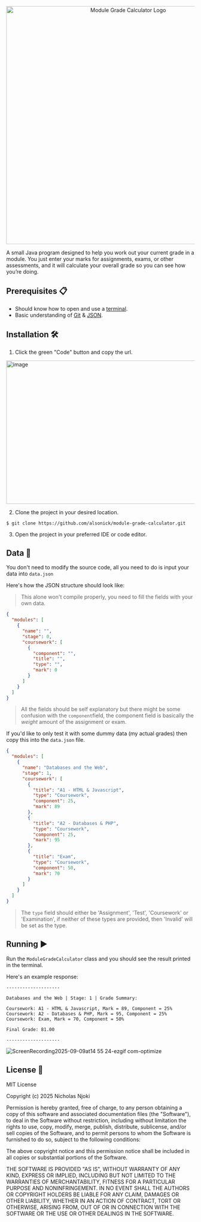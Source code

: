 <div align="center">
  <img width="636" height="636" alt="Module Grade Calculator Logo" src="https://github.com/user-attachments/assets/f0f30ade-b72e-4a83-a103-0a02761c7e11" />
</div>

A small Java program designed to help you work out your current grade in a module. You just enter your marks for assignments, exams, or other assessments, and it will calculate your overall grade so you can see how you’re doing.

## Prerequisites 📋

- Should know how to open and use a [terminal](https://en.wikipedia.org/wiki/Computer_terminal).
- Basic understanding of [Git](https://git-scm.com/) & [JSON](https://www.json.org/json-en.html).

## Installation 🛠️

1. Click the green "Code" button and copy the url.

<img width="505" height="383" alt="image" src="https://github.com/user-attachments/assets/d064b539-b1f6-49e0-b541-b9ad946c66a1" />


2. Clone the project in your desired location.

```
$ git clone https://github.com/alsonick/module-grade-calculator.git
```

3. Open the project in your preferred IDE or code editor.

## Data 💾

You don't need to modify the source code, all you need to do is input your data into `data.json`

Here's how the JSON structure should look like:

> This alone won't compile properly, you need to fill the fields with your own data.

```json
{
  "modules": [
    {
      "name": "",
      "stage": 0,
      "coursework": [
        {
          "component": "",
          "title": "",
          "type": "",
          "mark": 0
        }
      ]
    }
  ]
}
```

> All the fields should be self explanatory but there might be some confusion with the `component`field, the component field is basically the _weight_ amount of the assignment or exam.

If you'd like to only test it with some dummy data (my actual grades) then copy this into the `data.json` file.

```json
{
  "modules": [
    {
      "name": "Databases and the Web",
      "stage": 1,
      "coursework": [
        {
          "title": "A1 - HTML & Javascript",
          "type": "Coursework",
          "component": 25,
          "mark": 89
        },
        {
          "title": "A2 - Databases & PHP",
          "type": "Coursework",
          "component": 25,
          "mark": 95
        },
        {
          "title": "Exam",
          "type": "Coursework",
          "component": 50,
          "mark": 70
        }
      ]
    }
  ]
}
```

> The `type` field should either be 'Assignment', 'Test', 'Coursework' or 'Examination', if neither of these types are provided, then 'Invalid' will be set as the type.

## Running ▶️

Run the `ModuleGradeCalculator` class and you should see the result printed in the terminal.

Here's an example response:

```
--------------------

Databases and the Web | Stage: 1 | Grade Summary:

Coursework: A1 - HTML & Javascript, Mark = 89, Component = 25%
Coursework: A2 - Databases & PHP, Mark = 95, Component = 25%
Coursework: Exam, Mark = 70, Component = 50%

Final Grade: 81.00

--------------------
```

![ScreenRecording2025-09-09at14 55 24-ezgif com-optimize](https://github.com/user-attachments/assets/ea4e30d8-510c-48fc-914e-120ebc7bd4e3)

## License 📜

MIT License

Copyright (c) 2025 Nicholas Njoki

Permission is hereby granted, free of charge, to any person obtaining a copy
of this software and associated documentation files (the "Software"), to deal
in the Software without restriction, including without limitation the rights
to use, copy, modify, merge, publish, distribute, sublicense, and/or sell
copies of the Software, and to permit persons to whom the Software is
furnished to do so, subject to the following conditions:

The above copyright notice and this permission notice shall be included in all
copies or substantial portions of the Software.

THE SOFTWARE IS PROVIDED "AS IS", WITHOUT WARRANTY OF ANY KIND, EXPRESS OR
IMPLIED, INCLUDING BUT NOT LIMITED TO THE WARRANTIES OF MERCHANTABILITY,
FITNESS FOR A PARTICULAR PURPOSE AND NONINFRINGEMENT. IN NO EVENT SHALL THE
AUTHORS OR COPYRIGHT HOLDERS BE LIABLE FOR ANY CLAIM, DAMAGES OR OTHER
LIABILITY, WHETHER IN AN ACTION OF CONTRACT, TORT OR OTHERWISE, ARISING FROM,
OUT OF OR IN CONNECTION WITH THE SOFTWARE OR THE USE OR OTHER DEALINGS IN THE
SOFTWARE.
